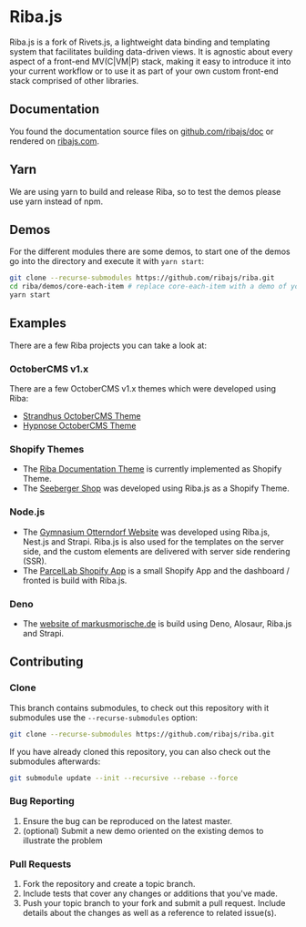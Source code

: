 # Riba.js

Riba.js is a fork of Rivets.js, a lightweight data binding and templating system that facilitates building data-driven views. It is agnostic about every aspect of a front-end MV(C|VM|P) stack, making it easy to introduce it into your current workflow or to use it as part of your own custom front-end stack comprised of other libraries.

## Documentation

You found the documentation source files on [github.com/ribajs/doc](https://github.com/ribajs/doc) or rendered on [ribajs.com](https://ribajs.com/).

## Yarn

We are using yarn to build and release Riba, so to test the demos please use yarn instead of npm.

## Demos

For the different modules there are some demos, to start one of the demos go into the directory and execute it with `yarn start`: 

```bash
git clone --recurse-submodules https://github.com/ribajs/riba.git
cd riba/demos/core-each-item # replace core-each-item with a demo of your choice
yarn start
```

## Examples

There are a few Riba projects you can take a look at:

### OctoberCMS v1.x

There are a few OctoberCMS v1.x themes which were developed using Riba:

* [Strandhus OctoberCMS Theme](https://github.com/ArtCodeStudio/strandhus-october-theme)
* [Hypnose OctoberCMS Theme](https://github.com/ArtCodeStudio/hypnose-october-theme)

### Shopify Themes

* The [Riba Documentation Theme](https://github.com/ribajs/doc) is currently implemented as Shopify Theme.
* The [Seeberger Shop](https://www.seeberger.de/) was developed using Riba.js as a Shopify Theme.

### Node.js

* The [Gymnasium Otterndorf Website](https://github.com/ArtCodeStudio/gymnasium-otterndorf-website) was developed using Riba.js, Nest.js and Strapi. Riba.js is also used for the templates on the server side, and the custom elements are delivered with server side rendering (SSR).
* The [ParcelLab Shopify App](https://github.com/ArtCodeStudio/parcel-lab-shopify-app) is a small Shopify App and the dashboard / fronted is build with Riba.js.

### Deno

* The [website of markusmorische.de](https://github.com/ArtCodeStudio/markus-morische-rechtsanwalt-website) is build using Deno, Alosaur, Riba.js and Strapi. 
## Contributing

### Clone

This branch contains submodules, to check out this repository with it submodules use the `--recurse-submodules` option:

```bash
git clone --recurse-submodules https://github.com/ribajs/riba.git
```

If you have already cloned this repository, you can also check out the submodules afterwards:

```bash
git submodule update --init --recursive --rebase --force
```

### Bug Reporting

1. Ensure the bug can be reproduced on the latest master.
2. (optional) Submit a new demo oriented on the existing demos to illustrate the problem

### Pull Requests

1. Fork the repository and create a topic branch.
2. Include tests that cover any changes or additions that you've made.
3. Push your topic branch to your fork and submit a pull request. Include details about the changes as well as a reference to related issue(s).
